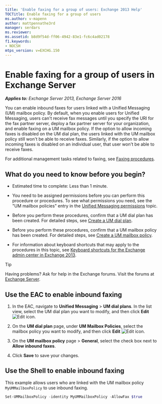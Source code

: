 ```yaml
---
title: 'Enable faxing for a group of users: Exchange 2013 Help'
TOCTitle: Enable faxing for a group of users
ms.author: v-mapenn
author: mattpennathe3rd
manager: serdars
ms.reviewer:
ms.assetid: b8d9f54d-ff06-4942-83e1-fc6c4ad02178
f1.keywords:
- NOCSH
mtps_version: v=EXCHG.150
---
```


# Enable faxing for a group of users in Exchange Server

_**Applies to:** Exchange Server 2013, Exchange Server 2016_

You can enable inbound faxes for users linked with a Unified Messaging (UM) mailbox policy. By default, when you enable users for Unified Messaging, users can't receive fax messages until you specify the URI for the fax partner server, deploy a fax partner server for your organization, and enable faxing on a UM mailbox policy. If the option to allow incoming faxes is disabled on the UM dial plan, the users linked with the UM mailbox policy still won't be able to receive faxes. Similarly, if the option to allow incoming faxes is disabled on an individual user, that user won't be able to receive faxes.

For additional management tasks related to faxing, see [Faxing procedures](faxing-procedures-exchange-2013-help.md).

## What do you need to know before you begin?

- Estimated time to complete: Less than 1 minute.

- You need to be assigned permissions before you can perform this procedure or procedures. To see what permissions you need, see the "UM mailbox policies" entry in the [Unified Messaging permissions](unified-messaging-permissions-exchange-2013-help.md) topic.

- Before you perform these procedures, confirm that a UM dial plan has been created. For detailed steps, see [Create a UM dial plan](create-um-dial-plan-exchange-2013-help.md).

- Before you perform these procedures, confirm that a UM mailbox policy has been created. For detailed steps, see [Create a UM mailbox policy](create-um-mailbox-policy-exchange-2013-help.md).

- For information about keyboard shortcuts that may apply to the procedures in this topic, see [Keyboard shortcuts for the Exchange admin center in Exchange 2013](keyboard-shortcuts-in-the-exchange-admin-center-2013-help.md).

> [!TIP]
> Having problems? Ask for help in the Exchange forums. Visit the forums at [Exchange Server](https://go.microsoft.com/fwlink/p/?linkId=60612).

## Use the EAC to enable inbound faxing

1. In the EAC, navigate to **Unified Messaging** \> **UM dial plans**. In the list view, select the UM dial plan you want to modify, and then click **Edit** ![Edit icon](images/ITPro_EAC_EditIcon.gif).

2. On the **UM dial plan** page, under **UM Mailbox Policies**, select the mailbox policy you want to modify, and then click **Edit** ![Edit icon](images/ITPro_EAC_EditIcon.gif).

3. On the **UM mailbox policy** page \> **General**, select the check box next to **Allow inbound faxes**.

4. Click **Save** to save your changes.

## Use the Shell to enable inbound faxing

This example allows users who are linked with the UM mailbox policy `MyUMMailboxPolicy` to use inbound faxing.

```powershell
Set-UMMailboxPolicy -identity MyUMMailboxPolicy -AllowFax $true
```
